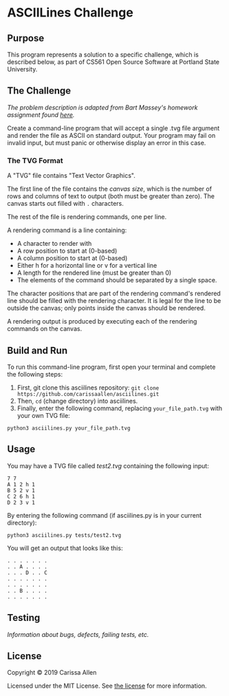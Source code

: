 # ASCIILines Challenge

## Purpose
This program represents a solution to a specific challenge, which is described below, as part of CS561 Open Source Software at Portland State University.

## The Challenge
_The problem description is adapted from Bart Massey's homework assignment found [here](https://moodle.cs.pdx.edu/mod/assign/view.php?id=114)._

Create a command-line program that will accept a single .tvg file argument and render the file as ASCII on standard output. Your program may fail on invalid input, but must panic or otherwise display an error in this case.

### The TVG Format
A "TVG" file contains "Text Vector Graphics".

The first line of the file contains the _canvas size_, which is the number of rows and columns of text to output (both must be greater than zero). The canvas starts out filled with `.` characters.

The rest of the file is rendering commands, one per line.

A rendering command is a line containing:

* A character to render with
* A row position to start at (0-based)
* A column position to start at (0-based)
* Either h for a horizontal line or v for a vertical line
* A length for the rendered line (must be greater than 0)
* The elements of the command should be separated by a single space.

The character positions that are part of the rendering command's rendered line should be filled with the rendering character. It is legal for the line to be outside the canvas; only points inside the canvas should be rendered.

A rendering output is produced by executing each of the rendering commands on the canvas. 

## Build and Run 
To run this command-line program, first open your terminal and complete the following steps:
1. First, git clone this asciilines repository: `git clone https://github.com/carissaallen/asciilines.git`
2. Then, `cd` (change directory) into asciilines.
3. Finally, enter the following command, replacing `your_file_path.tvg` with your own TVG file:
```
python3 asciilines.py your_file_path.tvg
```

## Usage
You may have a TVG file called _test2.tvg_ containing the following input:
```
7 7
A 1 2 h 1
B 5 2 v 1
C 2 6 h 1
D 2 3 v 1
```

By entering the following command (if asciilines.py is in your current directory):
```
python3 asciilines.py tests/test2.tvg
```

You will get an output that looks like this:
```
. . . . . . .
. . A . . . .
. . . D . . C
. . . . . . .
. . . . . . .
. . B . . . .
. . . . . . .
```

## Testing
_Information about bugs, defects, failing tests, etc._

## License
Copyright &copy; 2019 Carissa Allen

Licensed under the MIT License. See [the license](/LICENSE) for more information.
